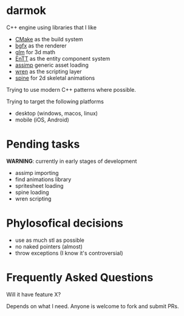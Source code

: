 darmok
====

C++ engine using libraries that I like

* [CMake](https://cmake.org/) as the build system 
* [bgfx](https://github.com/bkaradzic/bgfx) as the renderer
* [glm](https://github.com/g-truc/glm) for 3d math
* [EnTT](https://github.com/skypjack/entt) as the entity component system
* [assimp](https://github.com/assimp/assimp) generic asset loading
* [wren](https://github.com/wren-lang/wren) as the scripting layer
* [spine](https://github.com/EsotericSoftware/spine-runtimes) for 2d skeletal animations

Trying to use modern C++ patterns where possible.

Trying to target the following platforms

* desktop (windows, macos, linux)
* mobile (iOS, Android)

Pending tasks
====
**WARNING**: currently in early stages of development

* assimp importing
* find animations library
* spritesheet loading
* spine loading
* wren scripting

Phylosofical decisions
====
* use as much stl as possible
* no naked pointers (almost)
* throw exceptions (I know it's controversial)

Frequently Asked Questions
====

Will it have feature X?

Depends on what I need. Anyone is welcome to fork and submit PRs.